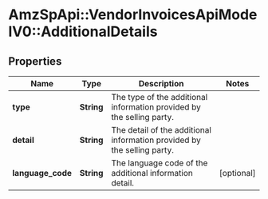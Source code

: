 # AmzSpApi::VendorInvoicesApiModelV0::AdditionalDetails

## Properties
Name | Type | Description | Notes
------------ | ------------- | ------------- | -------------
**type** | **String** | The type of the additional information provided by the selling party. | 
**detail** | **String** | The detail of the additional information provided by the selling party. | 
**language_code** | **String** | The language code of the additional information detail. | [optional] 

